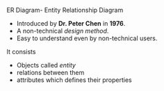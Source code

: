 ER Diagram- Entity Relationship Diagram
- Introduced by **Dr. Peter Chen** in **1976**.
- A non-technical *design method*.
- Easy to understand even by non-technical users.

It consists
- Objects called *entity*
- relations between them
- attributes which defines their properties